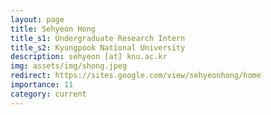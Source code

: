 ```yaml
---
layout: page
title: Sehyeon Hong
title_s1: Undergraduate Research Intern
title_s2: Kyungpook National University
description: sehyeon [at] knu.ac.kr
img: assets/img/shong.jpeg
redirect: https://sites.google.com/view/sehyeonhong/home
importance: 11
category: current
---
```

